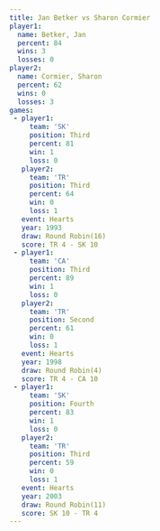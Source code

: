 ```yaml
---
title: Jan Betker vs Sharon Cormier
player1:               
  name: Betker, Jan    
  percent: 84          
  wins: 3              
  losses: 0            
player2:               
  name: Cormier, Sharon
  percent: 62          
  wins: 0              
  losses: 3            
games:
 - player1:         
     team: 'SK'     
     position: Third
     percent: 81    
     win: 1         
     loss: 0        
   player2:         
     team: 'TR'     
     position: Third
     percent: 64    
     win: 0         
     loss: 1        
   event: Hearts        
   year: 1993           
   draw: Round Robin(16)
   score: TR 4 - SK 10  
 - player1:         
     team: 'CA'     
     position: Third
     percent: 89    
     win: 1         
     loss: 0        
   player2:          
     team: 'TR'      
     position: Second
     percent: 61     
     win: 0          
     loss: 1         
   event: Hearts       
   year: 1998          
   draw: Round Robin(4)
   score: TR 4 - CA 10 
 - player1:          
     team: 'SK'      
     position: Fourth
     percent: 83     
     win: 1          
     loss: 0         
   player2:         
     team: 'TR'     
     position: Third
     percent: 59    
     win: 0         
     loss: 1        
   event: Hearts        
   year: 2003           
   draw: Round Robin(11)
   score: SK 10 - TR 4  
---
```

